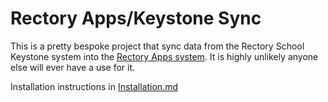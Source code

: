 # Rectory Apps/Keystone Sync

This is a pretty bespoke project that sync data from the Rectory School Keystone system into the [Rectory Apps system](https://github.com/rectory-school/rectory-apps-updated). It is highly unlikely anyone else will ever have a use for it.

Installation instructions in [Installation.md](Installation.md)